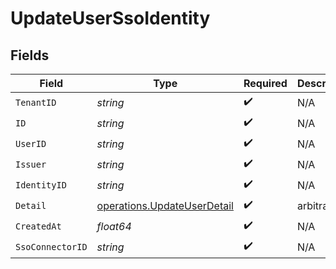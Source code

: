 # UpdateUserSsoIdentity


## Fields

| Field                                                                      | Type                                                                       | Required                                                                   | Description                                                                |
| -------------------------------------------------------------------------- | -------------------------------------------------------------------------- | -------------------------------------------------------------------------- | -------------------------------------------------------------------------- |
| `TenantID`                                                                 | *string*                                                                   | :heavy_check_mark:                                                         | N/A                                                                        |
| `ID`                                                                       | *string*                                                                   | :heavy_check_mark:                                                         | N/A                                                                        |
| `UserID`                                                                   | *string*                                                                   | :heavy_check_mark:                                                         | N/A                                                                        |
| `Issuer`                                                                   | *string*                                                                   | :heavy_check_mark:                                                         | N/A                                                                        |
| `IdentityID`                                                               | *string*                                                                   | :heavy_check_mark:                                                         | N/A                                                                        |
| `Detail`                                                                   | [operations.UpdateUserDetail](../../models/operations/updateuserdetail.md) | :heavy_check_mark:                                                         | arbitrary                                                                  |
| `CreatedAt`                                                                | *float64*                                                                  | :heavy_check_mark:                                                         | N/A                                                                        |
| `SsoConnectorID`                                                           | *string*                                                                   | :heavy_check_mark:                                                         | N/A                                                                        |